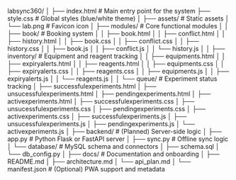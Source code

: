labsync360/
│
├── index.html                 # Main entry point for the system
├── style.css                  # Global styles (blue/white theme)
│
├── assets/                    # Static assets
│   └── lab.png                # Favicon icon
│
├── modules/                   # Core functional modules
│
│   ├── book/                  # Booking system
│   │   ├── book.html
│   │   ├── conflict.html
│   │   ├── history.html
│   │   ├── book.css
│   │   ├── conflict.css
│   │   ├── history.css
│   │   ├── book.js
│   │   ├── conflict.js
│   │   └── history.js
│
│   ├── inventory/             # Equipment and reagent tracking
│   │   ├── equipments.html
│   │   ├── expiryalerts.html
│   │   ├── reagents.html
│   │   ├── equipments.css
│   │   ├── expiryalerts.css
│   │   ├── reagents.css
│   │   ├── equipments.js
│   │   ├── expiryalerts.js
│   │   └── reagents.js
│
│   └── queue/                 # Experiment status tracking
│       ├── successfulexperiments.html
│       ├── unsucessfulexperiments.html
│       ├── pendingexperiments.html
│       ├── activexperiments.html
│       ├── successfulexperiments.css
│       ├── unsucessfulexperiments.css
│       ├── pendingexperiments.css
│       ├── activexperiments.css
│       ├── successfulexperiments.js
│       ├── unsucessfulexperiments.js
│       ├── pendingexperiments.js
│       └── activexperiments.js
│
├── backend/                   # (Planned) Server-side logic
│   ├── app.py                 # Python Flask or FastAPI server
│   ├── sync.py                # Offline sync logic
│   └── database/              # MySQL schema and connectors
│       ├── schema.sql
│       └── db_config.py
│
├── docs/                      # Documentation and onboarding
│   ├── README.md
│   ├── architecture.md
│   └── api_plan.md
│
└── manifest.json              # (Optional) PWA support and metadata
